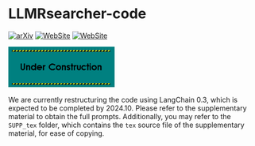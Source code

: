# LLMRsearcher-code

[![arXiv](https://img.shields.io/badge/arXiv-2409.02428-b31b1b.svg)](https://arxiv.org/abs/2409.02428)  [![WebSite](https://img.shields.io/badge/GitHub-Page-77DDFF.svg)](https://360zmem.github.io/LLMRsearcher) [![WebSite](https://img.shields.io/github/last-commit/360ZMEM/LLMRsearcher-code?color=green)](https://360zmem.github.io/LLMRsearcher)

<img src="README.assets/UNDER_CONSTRUCTION.png" style="zoom:80%;" />

We are currently restructuring the code using LangChain 0.3, which is expected to be completed by 2024.10. Please refer to the supplementary material to obtain the full prompts. Additionally, you may refer to the `SUPP_tex` folder, which contains the `tex` source file of the supplementary material, for ease of copying.

